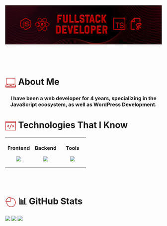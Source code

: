 <div style="margin-top:50px"></div>

![Banner](images/lucas04.png)

<div style="margin-bottom:100px"></div>

# <div> <img align="center" src="images/icons8-computer-50.png" width ="35"/> About Me</div>

<div align="center"><h3>I have been a web developer for 4 years, specializing in the JavaScript ecosystem, as well as WordPress Development.</h3></div>

# <div> <img align="center" src="images/icons8-code-100.png" width ="35"/> Technologies That I Know</div>

<table align="center"><tr><td valign="top" width="33%">

### <div align="center"> Frontend </div>

<p align="center">
<img src="https://skillicons.dev/icons?i=ts,react,sass,nextjs,tailwind,wordpress&theme=light&perline=3" />
</p>

</td><td valign="top" width="33%">

### <div align="center"> Backend </div>

<p align="center">
<img src="https://skillicons.dev/icons?i=nodejs,mongodb,prisma,vitest,postgres,docker&theme=dark&perline=3" />
</p>

</td><td valign="top" width="33%">

### <div align="center"> Tools </div>

<p align="center">
<img src="https://skillicons.dev/icons?i=vercel,github,git,regex,vscode&theme=dark&perline=3" />
</p>

</td></tr></table>
<br/><br/>

# <img align="center" src="images/icons8-pie-chart-50.png" width ="35"/> 📊 GitHub Stats

![](http://github-profile-summary-cards.vercel.app/api/cards/profile-details?username=lucas-moont&theme=dark)
![](http://github-profile-summary-cards.vercel.app/api/cards/repos-per-language?username=lucas-moont&theme=dark)
![](http://github-profile-summary-cards.vercel.app/api/cards/stats?username=lucas-moont&theme=dark)